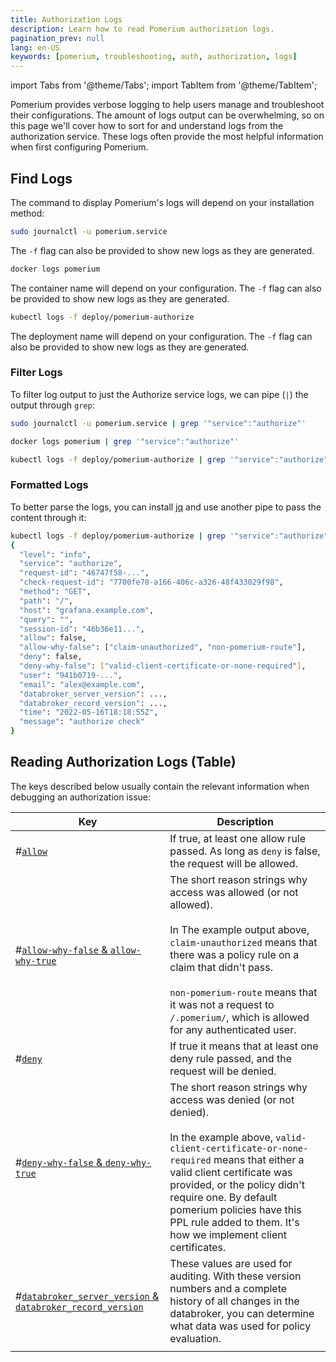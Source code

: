 ```yaml
---
title: Authorization Logs
description: Learn how to read Pomerium authorization logs.
pagination_prev: null
lang: en-US
keywords: [pomerium, troubleshooting, auth, authorization, logs]
---
```


import Tabs from '@theme/Tabs';
import TabItem from '@theme/TabItem';

Pomerium provides verbose logging to help users manage and troubleshoot their configurations. The amount of logs output can be overwhelming, so on this page we'll cover how to sort for and understand logs from the authorization service. These logs often provide the most helpful information when first configuring Pomerium.

## Find Logs

The command to display Pomerium's logs will depend on your installation method:

<Tabs groupId="stacks">
<TabItem value="daemon" label="System Daemon">

```bash
sudo journalctl -u pomerium.service
```

The `-f` flag can also be provided to show new logs as they are generated.

</TabItem>
<TabItem value="docker" label="Docker">

```bash
docker logs pomerium
```

The container name will depend on your configuration. The `-f` flag can also be provided to show new logs as they are generated.

</TabItem>
<TabItem value="k8s" label="Kubernetes">

```bash
kubectl logs -f deploy/pomerium-authorize
```

The deployment name will depend on your configuration. The `-f` flag can also be provided to show new logs as they are generated.

</TabItem>
</Tabs>

### Filter Logs

To filter log output to just the Authorize service logs, we can pipe (`|`) the output through `grep`:

<Tabs groupId="stacks">
<TabItem value="daemon" label="System Daemon">

```bash
sudo journalctl -u pomerium.service | grep '"service":"authorize"'
```

</TabItem>
<TabItem value="docker" label="Docker">

```bash
docker logs pomerium | grep '"service":"authorize"'
```

</TabItem>
<TabItem value="k8s" label="Kubernetes">

```bash
kubectl logs -f deploy/pomerium-authorize | grep '"service":"authorize"'
```

</TabItem>
</Tabs>

### Formatted Logs

To better parse the logs, you can install [jq](https://stedolan.github.io/jq/) and use another pipe to pass the content through it:

```bash
kubectl logs -f deploy/pomerium-authorize | grep '"service":"authorize"' | jq
{
  "level": "info",
  "service": "authorize",
  "request-id": "46747f58-...",
  "check-request-id": "7700fe70-a166-406c-a326-48f433029f98",
  "method": "GET",
  "path": "/",
  "host": "grafana.example.com",
  "query": "",
  "session-id": "46b36e11...",
  "allow": false,
  "allow-why-false": ["claim-unauthorized", "non-pomerium-route"],
  "deny": false,
  "deny-why-false": ["valid-client-certificate-or-none-required"],
  "user": "941b0719-...",
  "email": "alex@example.com",
  "databroker_server_version": ...,
  "databroker_record_version": ...,
  "time": "2022-05-16T18:18:55Z",
  "message": "authorize check"
}
```

## Reading Authorization Logs (Table)

The keys described below usually contain the relevant information when debugging an authorization issue:

| Key                                                                                                                                   | Description                                                                                                                                                                                                                                                                                                                                        |
| ------------------------------------------------------------------------------------------------------------------------------------- | -------------------------------------------------------------------------------------------------------------------------------------------------------------------------------------------------------------------------------------------------------------------------------------------------------------------------------------------------- |
| <a className="entRef-anchor" id="allow">#</a><a href='#allow'>`allow`</a>                                                             | If true, at least one allow rule passed. As long as `deny` is false, the request will be allowed.                                                                                                                                                                                                                                                  |
| <a className="entRef-anchor" id="allow-why-false">#</a><a href='#allow-why-false'>`allow-why-false` & `allow-why-true`</a>            | The short reason strings why access was allowed (or not allowed). <br/> <br/> In The example output above, `claim-unauthorized` means that there was a policy rule on a claim that didn't pass.<br/><br/>`non-pomerium-route` means that it was not a request to `/.pomerium/`, which is  allowed for any authenticated user.                      |
| <a className="entRef-anchor" id="deny">#</a><a href='#deny'>`deny`</a>                                                                | If true it means that at least one deny rule passed, and the request will be denied.                                                                                                                                                                                                                                                               |
| <a className="entRef-anchor" id="deny-why-false">#</a><a href='#deny-why-false'>`deny-why-false` & `deny-why-true`</a>                | The short reason strings why access was denied (or not denied). <br/><br/>In the example above, `valid-client-certificate-or-none-required` means that either a valid client certificate was provided, or the policy didn't require one. By default pomerium policies have this PPL rule added to them. It's how we implement client certificates. |
| <a className="entRef-anchor" id="databroker">#</a><a href='#databroker'>`databroker_server_version` & `databroker_record_version`</a> | These values are used for auditing. With these version numbers and a complete history of all changes in the databroker, you can determine what data was used for policy evaluation.                                                                                                                                                                |
|                                                                                                                                       |                                                                                                                                                                                                                                                                                                                                                    |